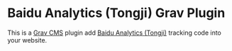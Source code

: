 # Baidu Analytics (Tongji) Grav Plugin

This is a [Grav CMS](https://getgrav.org) plugin add [Baidu Analytics (Tongji)](http://tongji.baidu.com) tracking code into your website.
